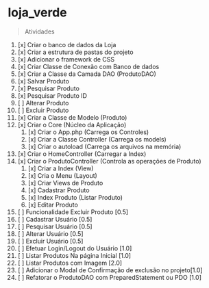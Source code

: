 # loja_verde

> Atividades
1. [x] Criar o banco de dados da Loja
2. [x] Criar a estrutura de pastas do projeto
3. [x] Adicionar o framework de CSS
4. [x] Criar Classe de Conexão com Banco de dados
5. [x] Criar a Classe da Camada DAO (ProdutoDAO)
 1. [x] Salvar Produto
 2. [x] Pesquisar Produto
 3. [x] Pesquisar Produto ID
 4. [ ] Alterar Produto
 5. [ ] Excluir Produto
6. [x] Criar a Classe de Modelo (Produto)
7. [x] Criar o Core (Núcleo da Aplicação)
   1. [x] Criar o App.php (Carrega os Controles)
   2. [x] Criar a Classe Controller (Carrega os models)
   3. [x] Criar o autoload (Carrega os arquivos na memória)
8. [x] Criar o HomeController (Carregar a Index)
9. [x] Criar o ProdutoController (Controla as operações de Produto)
   1. [x] Criar a Index (View)
   2. [x] Cria o Menu (Layout)
   3. [x] Criar Views de Produto
   4. [x] Cadastrar Produto
   5. [x] Index Produto (Listar Produto)
   6. [x] Editar Produto
10. [ ] Funcionalidade Excluir Produto [0.5]
11. [ ] Cadastrar Usuário [0.5]
12. [ ] Pesquisar Usuário [0.5]
13. [ ] Alterar Usuário [0.5]
14. [ ] Excluir Usuário [0.5]
15. [ ] Efetuar Login/Logout do Usuário [1.0]
16. [ ] Listar Produtos Na página Inicial [1.0]
17. [ ] Listar Produtos com Imagem [2.0]
18. [ ] Adicionar o Modal de Confirmação de exclusão no projeto[1.0]
19. [ ] Refatorar o ProdutoDAO com PreparedStatement ou PDO [1.0]